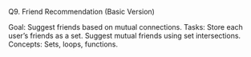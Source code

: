 Q9. Friend Recommendation (Basic Version)

Goal: Suggest friends based on mutual connections.
Tasks:
Store each user’s friends as a set.
Suggest mutual friends using set intersections.
Concepts: Sets, loops, functions.